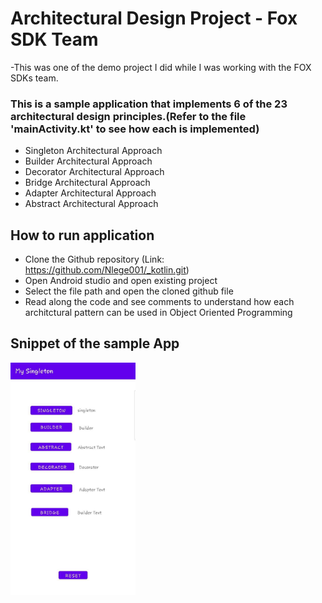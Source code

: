 # Architectural Design Project - Fox SDK Team
 -This was one of the demo project I did while I was working with the FOX SDKs team.
### This is a sample application that implements 6 of the 23 architectural design principles.(Refer to the file 'mainActivity.kt' to see how each is implemented)
   - Singleton Architectural Approach
   - Builder Architectural Approach
   - Decorator Architectural Approach
   - Bridge Architectural Approach
   - Adapter Architectural Approach
   - Abstract Architectural Approach
  

## How to run application
  - Clone the Github repository (Link: https://github.com/Nlege001/_kotlin.git)
  - Open Android studio and open existing project
  - Select the file path and open the cloned github file
  - Read along the code and see comments to understand how each architctural pattern can be used in Object Oriented Programming
      
      
## Snippet of the sample App
<img src = https://github.com/Nlege001/_kotlin/blob/master/mySingleton.jpg width = 200>
